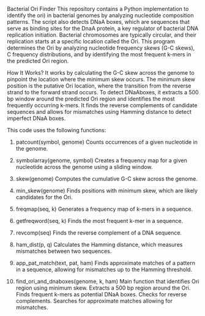 Bacterial Ori Finder
This repository contains a Python implementation to identify the ori) in bacterial genomes by analyzing nucleotide composition patterns. The script also detects DNaA boxes, which are sequences that serve as binding sites for the DnaA protein, a key regulator of bacterial DNA replication initiation. Bacterial chromosomes are typically circular, and their replication starts at a specific location called the Ori. This program determines the Ori by analyzing nucleotide frequency skews (G-C skews), C frequency distributions, and by identifying the most frequent k-mers in the predicted Ori region.

How It Works?
It works by calculating the G-C skew across the genome to pinpoint the location where the minimum skew occurs.
The minimum skew position is the putative Ori location, where the transition from the reverse strand to the forward strand occurs.
To detect DNaAboxes, it extracts a 500 bp window around the predicted Ori region and identifies the most frequently occurring k-mers.
It finds the reverse complements of candidate sequences and allows for mismatches using Hamming distance to detect imperfect DNaA boxes.

This code uses the following functions:

1. patcount(symbol, genome)
Counts occurrences of a given nucleotide in the genome.

2. symbolarray(genome, symbol)
Creates a frequency map for a given nucleotide across the genome using a sliding window.

3. skew(genome)
Computes the cumulative G-C skew across the genome.

4. min_skew(genome)
Finds positions with minimum skew, which are likely candidates for the Ori.

5. freqmap(seq, k)
Generates a frequency map of k-mers in a sequence.

6. getfreqword(seq, k)
Finds the most frequent k-mer in a sequence.

7. revcomp(seq)
Finds the reverse complement of a DNA sequence.

8. ham_dist(p, q)
Calculates the Hamming distance, which measures mismatches between two sequences.

9. app_pat_match(text, pat, ham)
Finds approximate matches of a pattern in a sequence, allowing for mismatches up to the Hamming threshold.

10. find_ori_and_dnaboxes(genome, k, ham)
Main function that identifies Ori region using minimum skew.
Extracts a 500 bp region around the Ori.
Finds frequent k-mers as potential DNaA boxes.
Checks for reverse complements.
Searches for approximate matches allowing for mismatches.
